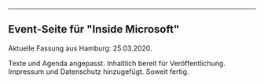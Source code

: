 -----------------------------------
Event-Seite für "Inside Microsoft"
-----------------------------------

Aktuelle Fassung aus Hamburg: 25.03.2020.

Texte und Agenda angepasst. Inhaltlich bereit für Veröffentlichung.
Impressum und Datenschutz hinzugefügt. Soweit fertig.
